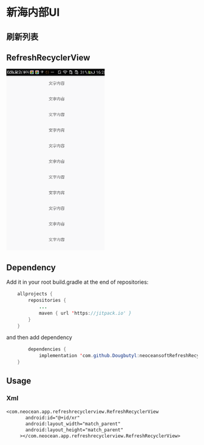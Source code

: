 # 新海内部UI
## 刷新列表  
## RefreshRecyclerView
![image](https://github.com/Dougbutyl/neoceansoftRefreshRecyclerviewUI/blob/master/screen/devicescreen.gif)

## Dependency
Add it in your root build.gradle at the end of repositories:
``` Java
 	allprojects {
		repositories {
			...
			maven { url 'https://jitpack.io' }
		}
	}
 ```
 and then add dependency
``` Java
 		dependencies {
	        implementation 'com.github.Dougbutyl:neoceansoftRefreshRecyclerviewUI:1.0'
	}


 ```
 ## Usage
 ### Xml
 ```
<com.neocean.app.refreshrecyclerview.RefreshRecyclerView
        android:id="@+id/xr"
        android:layout_width="match_parent"
        android:layout_height="match_parent"
      ></com.neocean.app.refreshrecyclerview.RefreshRecyclerView>
```



 
